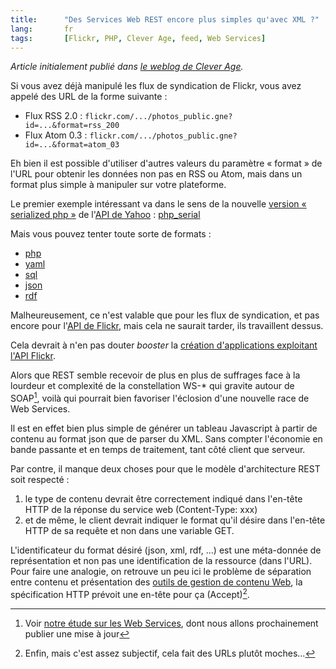```yaml
---
title:      "Des Services Web REST encore plus simples qu'avec XML ?"
lang:       fr
tags:       [Flickr, PHP, Clever Age, feed, Web Services]
---
```


*Article initialement publié dans [le weblog de Clever Age](http://www.clever-age.com/veille/weblog/services-web-rest-encore-plus-simples-avec-xml-493.html).*

Si vous avez déjà manipulé les flux de syndication de Flickr, vous avez appelé des URL de la forme suivante :

- Flux RSS 2.0 : `flickr.com/.../photos_public.gne?id=...&format=rss_200`
- Flux Atom 0.3 : `flickr.com/.../photos_public.gne?id=...&format=atom_03`

Eh bien il est possible d'utiliser d'autres valeurs du paramètre « format » de l'URL pour obtenir les données non pas en RSS ou Atom, mais dans un format plus simple à manipuler sur votre plateforme.

Le premier exemple intéressant va dans le sens de la nouvelle [version « serialized php »](http://developer.yahoo.com/common/phpserial.html) de l'[API de Yahoo](http://www.clever-age.com/veille/weblog/yahoo-ouvre-via-une-api-web-services-350.html) :
[php_serial](https://flickr.com/services/feeds/photos_public.gne?id=38608514@N00&format=php_serial)

Mais vous pouvez tenter toute sorte de formats :

- [php](https://flickr.com/services/feeds/photos_public.gne?id=38608514@N00&format=php)
- [yaml](https://flickr.com/services/feeds/photos_public.gne?id=38608514@N00&format=yaml)
- [sql](https://flickr.com/services/feeds/photos_public.gne?id=38608514@N00&format=sql)
- [json](https://flickr.com/services/feeds/photos_public.gne?id=38608514@N00&format=json)
- [rdf](https://flickr.com/services/feeds/photos_public.gne?id=38608514@N00&format=rdf)

Malheureusement, ce n'est valable que pour les flux de syndication, et pas encore pour l'[API de Flickr](https://www.flickr.com/services/), mais cela ne saurait tarder, ils travaillent dessus.

Cela devrait à n'en pas douter *booster* la [création d'applications exploitant l'API Flickr](http://developer.yahoo.com/flickr/index.html).

Alors que REST semble recevoir de plus en plus de suffrages face à la lourdeur et complexité de la constellation WS-* qui gravite autour de SOAP[^1], voilà qui pourrait bien favoriser l'éclosion d'une nouvelle race de Web Services.

Il est en effet bien plus simple de générer un tableau Javascript à partir de contenu au format json que de parser du XML. Sans compter l'économie en bande passante et en temps de traitement, tant côté client que serveur.

Par contre, il manque deux choses pour que le modèle d'architecture REST soit respecté :
1. le type de contenu devrait être correctement indiqué dans l'en-tête HTTP de la réponse du service web (Content-Type: xxx)
1. et de même, le client devrait indiquer le format qu'il désire dans l'en-tête HTTP de sa requête et non dans une variable GET.

L'identificateur du format désiré (json, xml, rdf, ...) est une méta-donnée de représentation et non pas une identification de la ressource (dans l'URL). Pour faire une analogie, on retrouve un peu ici le problème de séparation entre contenu et présentation des [outils de gestion de contenu Web](http://www.clever-age.com/veille/etudes-payantes/portails-gestion-contenu-etat-art-solutions-7.html), la spécification HTTP prévoit une en-tête pour ça (Accept)[^2].

[^1]: Voir [notre étude sur les Web Services](http://www.clever-age.com/veille/etudes-payantes/les-web-services-avenir-architectures-web-8.html), dont nous allons prochainement publier une mise à jour

[^2]: Enfin, mais c'est assez subjectif, cela fait des URLs plutôt moches...
